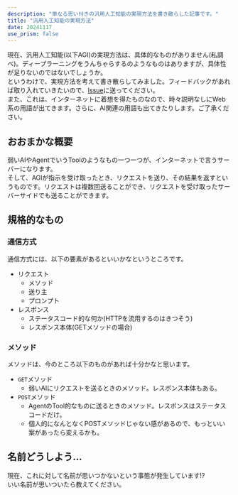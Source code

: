 ```yaml
---
description: "単なる思い付きの汎用人工知能の実現方法を書き散らした記事です。"
title: "汎用人工知能の実現方法"
date: 20241117
use_prism: false
---
```

現在、汎用人工知能(以下AGI)の実現方法は、具体的なものがありません(私調べ)。ディープラーニングをうんちゃらするのようなものはありますが、具体性が足りないのではないでしょうか。  
というわけで、実現方法を考えて書き散らしてみました。フィードバックがあれば取り入れていきたいので、[Issue](https://github.com/shizukani-cp/blog/issue)に送ってください。  
また、これは、インターネットに着想を得たものなので、時々説明なしにWeb系の用語が出てきます。さらに、AI関連の用語も出てきたりします。ご了承ください。
## おおまかな概要
弱いAIやAgentでいうToolのようなもの一つ一つが、インターネットで言うサーバーになります。  
そして、AGIが指示を受け取ったとき、リクエストを送り、その結果を返すというものです。リクエストは複数回送ることができ、リクエストを受け取ったサーバーサイドでも送ることができます。
## 規格的なもの
### 通信方式
通信方式には、以下の要素があるといいかなというところです。

- リクエスト
  - メソッド
  - 送り主
  - プロンプト
- レスポンス
  - ステータスコード的な何か(HTTPを流用するのはきつそう)
  - レスポンス本体(GETメソッドの場合)
### メソッド
メソッドは、今のところ以下のものがあれば十分かなと思います。  

- `GET`メソッド
  - 弱いAIにリクエストを送るときのメソッド。レスポンス本体もある。
- `POST`メソッド
  - AgentのTool的なものに送るときのメソッド。レスポンスはステータスコードだけ。
  - 個人的になんとなくPOSTメソッドじゃない感があるので、もっといい案があったら変えるかも。
## 名前どうしよう…
現在、これに対して名前が思いつかないという事態が発生しています!?  
いい名前が思いついたら教えてください。

